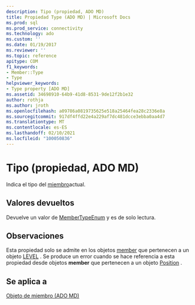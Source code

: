 ```yaml
---
description: Tipo (propiedad, ADO MD)
title: Propiedad Type (ADO MD) | Microsoft Docs
ms.prod: sql
ms.prod_service: connectivity
ms.technology: ado
ms.custom: ''
ms.date: 01/19/2017
ms.reviewer: ''
ms.topic: reference
apitype: COM
f1_keywords:
- Member::Type
- Type
helpviewer_keywords:
- Type property [ADO MD]
ms.assetid: 34698910-64b9-41d8-8531-9de12f2b1e32
author: rothja
ms.author: jroth
ms.openlocfilehash: a09786a0819735625e518a25464fea28c2336e8a
ms.sourcegitcommit: 917df4ffd22e4a229af7dc481dcce3ebba0aa4d7
ms.translationtype: MT
ms.contentlocale: es-ES
ms.lasthandoff: 02/10/2021
ms.locfileid: "100050836"
---
```

# <a name="type-property-ado-md"></a>Tipo (propiedad, ADO MD)
Indica el tipo del [miembro](./member-object-ado-md.md)actual.  
  
## <a name="return-values"></a>Valores devueltos  
 Devuelve un valor de [MemberTypeEnum](./membertypeenum.md) y es de solo lectura.  
  
## <a name="remarks"></a>Observaciones  
 Esta propiedad solo se admite en los objetos [member](./member-object-ado-md.md) que pertenecen a un objeto [LEVEL](./level-object-ado-md.md) . Se produce un error cuando se hace referencia a esta propiedad desde objetos **member** que pertenecen a un objeto [Position](./position-object-ado-md.md) .  
  
## <a name="applies-to"></a>Se aplica a  
 [Objeto de miembro (ADO MD)](./member-object-ado-md.md)